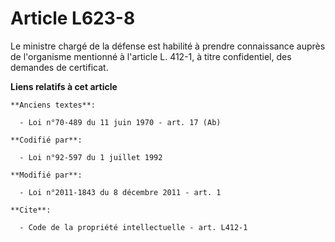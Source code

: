 # Article L623-8

Le ministre chargé de la défense est habilité à prendre connaissance auprès de l'organisme mentionné à l'article L. 412-1, à
titre confidentiel, des demandes de certificat.

**Liens relatifs à cet article**

	**Anciens textes**:

	  - Loi n°70-489 du 11 juin 1970 - art. 17 (Ab)

	**Codifié par**:

	  - Loi n°92-597 du 1 juillet 1992

	**Modifié par**:

	  - Loi n°2011-1843 du 8 décembre 2011 - art. 1

	**Cite**:

	  - Code de la propriété intellectuelle - art. L412-1
